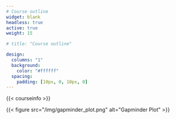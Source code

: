 ```yaml
---
# Course outline
widget: blank
headless: true
active: true
weight: 15

# title: "Course outline"

design:
  columns: "1"
  background:
    color: "#ffffff"
  spacing:
    padding: [10px, 0, 10px, 0]
---
```


{{< courseinfo >}}


{{< figure src="/img/gapminder_plot.png" alt="Gapminder Plot" >}}
